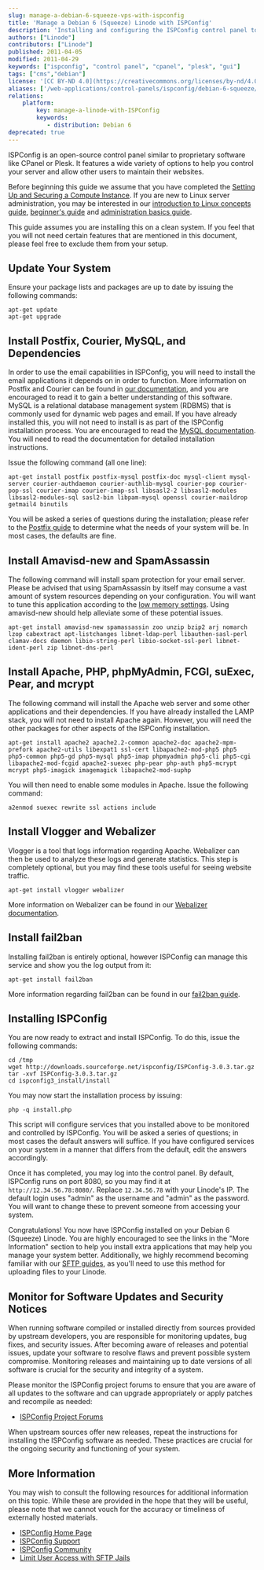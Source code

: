 ```yaml
---
slug: manage-a-debian-6-squeeze-vps-with-ispconfig
title: 'Manage a Debian 6 (Squeeze) Linode with ISPConfig'
description: 'Installing and configuring the ISPConfig control panel to maintain your Debian 6 (Squeeze) Linode.'
authors: ["Linode"]
contributors: ["Linode"]
published: 2011-04-05
modified: 2011-04-29
keywords: ["ispconfig", "control panel", "cpanel", "plesk", "gui"]
tags: ["cms","debian"]
license: '[CC BY-ND 4.0](https://creativecommons.org/licenses/by-nd/4.0)'
aliases: ['/web-applications/control-panels/ispconfig/debian-6-squeeze/','/websites/cms/manage-a-debian-6-squeeze-vps-with-ispconfig/','/websites/cms/ispconfig/manage-a-debian-6-squeeze-vps-with-ispconfig/']
relations:
    platform:
        key: manage-a-linode-with-ISPConfig
        keywords:
           - distribution: Debian 6
deprecated: true
---
```


ISPConfig is an open-source control panel similar to proprietary software like CPanel or Plesk. It features a wide variety of options to help you control your server and allow other users to maintain their websites.

Before beginning this guide we assume that you have completed the [Setting Up and Securing a Compute Instance](/docs/products/compute/compute-instances/guides/set-up-and-secure/). If you are new to Linux server administration, you may be interested in our [introduction to Linux concepts guide](/docs/guides/introduction-to-linux-concepts/), [beginner's guide](/docs/products/compute/compute-instances/faqs/) and [administration basics guide](/docs/guides/linux-system-administration-basics/).

This guide assumes you are installing this on a clean system. If you feel that you will not need certain features that are mentioned in this document, please feel free to exclude them from your setup.

## Update Your System

Ensure your package lists and packages are up to date by issuing the following commands:

    apt-get update
    apt-get upgrade

## Install Postfix, Courier, MySQL, and Dependencies

In order to use the email capabilities in ISPConfig, you will need to install the email applications it depends on in order to function. More information on Postfix and Courier can be found in [our documentation](/docs/guides/email-with-postfix-courier-and-mysql-on-debian-5-lenny/), and you are encouraged to read it to gain a better understanding of this software. MySQL is a relational database management system (RDBMS) that is commonly used for dynamic web pages and email. If you have already installed this, you will not need to install is as part of the ISPConfig installation process. You are encouraged to read the [MySQL documentation](/docs/databases/mysql/). You will need to read the documentation for detailed installation instructions.

Issue the following command (all one line):

    apt-get install postfix postfix-mysql postfix-doc mysql-client mysql-server courier-authdaemon courier-authlib-mysql courier-pop courier-pop-ssl courier-imap courier-imap-ssl libsasl2-2 libsasl2-modules libsasl2-modules-sql sasl2-bin libpam-mysql openssl courier-maildrop getmail4 binutils

You will be asked a series of questions during the installation; please refer to the [Postfix guide](/docs/guides/email-with-postfix-courier-and-mysql-on-debian-5-lenny/) to determine what the needs of your system will be. In most cases, the defaults are fine.

## Install Amavisd-new and SpamAssassin

The following command will install spam protection for your email server. Please be advised that using SpamAssassin by itself may consume a vast amount of system resources depending on your configuration. You will want to tune this application according to the [low memory settings](/docs/products/compute/compute-instances/guides/troubleshooting-memory-issues/##reducing-spamassassin-memory-consumption). Using amavisd-new should help alleviate some of these potential issues.

    apt-get install amavisd-new spamassassin zoo unzip bzip2 arj nomarch lzop cabextract apt-listchanges libnet-ldap-perl libauthen-sasl-perl clamav-docs daemon libio-string-perl libio-socket-ssl-perl libnet-ident-perl zip libnet-dns-perl

## Install Apache, PHP, phpMyAdmin, FCGI, suExec, Pear, and mcrypt

The following command will install the Apache web server and some other applications and their dependencies. If you have already installed the LAMP stack, you will not need to install Apache again. However, you will need the other packages for other aspects of the ISPConfig installation.

    apt-get install apache2 apache2.2-common apache2-doc apache2-mpm-prefork apache2-utils libexpat1 ssl-cert libapache2-mod-php5 php5 php5-common php5-gd php5-mysql php5-imap phpmyadmin php5-cli php5-cgi libapache2-mod-fcgid apache2-suexec php-pear php-auth php5-mcrypt mcrypt php5-imagick imagemagick libapache2-mod-suphp

You will then need to enable some modules in Apache. Issue the following command:

    a2enmod suexec rewrite ssl actions include

## Install Vlogger and Webalizer

Vlogger is a tool that logs information regarding Apache. Webalizer can then be used to analyze these logs and generate statistics. This step is completely optional, but you may find these tools useful for seeing website traffic.

    apt-get install vlogger webalizer

More information on Webalizer can be found in our [Webalizer documentation](/docs/guides/webalizer-on-debian-5-lenny/).

## Install fail2ban

Installing fail2ban is entirely optional, however ISPConfig can manage this service and show you the log output from it:

    apt-get install fail2ban

More information regarding fail2ban can be found in our [fail2ban guide](/docs/guides/using-fail2ban-to-secure-your-server-a-tutorial/).

## Installing ISPConfig

You are now ready to extract and install ISPConfig. To do this, issue the following commands:

    cd /tmp
    wget http://downloads.sourceforge.net/ispconfig/ISPConfig-3.0.3.tar.gz
    tar -xvf ISPConfig-3.0.3.tar.gz
    cd ispconfig3_install/install

You may now start the installation process by issuing:

    php -q install.php

This script will configure services that you installed above to be monitored and controlled by ISPConfig. You will be asked a series of questions; in most cases the default answers will suffice. If you have configured services on your system in a manner that differs from the default, edit the answers accordingly.

Once it has completed, you may log into the control panel. By default, ISPConfig runs on port 8080, so you may find it at `http://12.34.56.78:8080/`. Replace `12.34.56.78` with your Linode's IP. The default login uses "admin" as the username and "admin" as the password. You will want to change these to prevent someone from accessing your system.

Congratulations! You now have ISPConfig installed on your Debian 6 (Squeeze) Linode. You are highly encouraged to see the links in the "More Information" section to help you install extra applications that may help you manage your system better. Additionally, we highly recommend becoming familiar with our [SFTP guides](/docs/networking/file-transfer), as you'll need to use this method for uploading files to your Linode.

## Monitor for Software Updates and Security Notices

When running software compiled or installed directly from sources provided by upstream developers, you are responsible for monitoring updates, bug fixes, and security issues. After becoming aware of releases and potential issues, update your software to resolve flaws and prevent possible system compromise. Monitoring releases and maintaining up to date versions of all software is crucial for the security and integrity of a system.

Please monitor the ISPConfig project forums to ensure that you are aware of all updates to the software and can upgrade appropriately or apply patches and recompile as needed:

-   [ISPConfig Project Forums](http://www.howtoforge.com/forums/forumdisplay.php?f=33)

When upstream sources offer new releases, repeat the instructions for installing the ISPConfig software as needed. These practices are crucial for the ongoing security and functioning of your system.

## More Information

You may wish to consult the following resources for additional information on this topic. While these are provided in the hope that they will be useful, please note that we cannot vouch for the accuracy or timeliness of externally hosted materials.

- [ISPConfig Home Page](http://www.ispconfig.org/)
- [ISPConfig Support](http://www.ispconfig.org/page/en/support.html)
- [ISPConfig Community](http://www.ispconfig.org/page/en/community.html)
- [Limit User Access with SFTP Jails](/docs/guides/limiting-access-with-sftp-jails-on-debian-and-ubuntu/)



